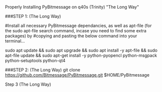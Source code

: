 Properly Installing PyBitmessage on q40s (Trinity)
"The Long Way"


###STEP 1: (The Long Way)

#Install all necessary PyBitmessage dependancies, as well as apt-file (for the sudo apt-file search command, incase you need to find some extra packages) by #copying and pasting the below command into your terminal...

sudo apt update && sudo apt upgrade && sudo apt install -y apt-file && sudo apt-file update && sudo apt-get install -y python-pyopencl python-msgpack python-setuptools python-qt4

###STEP 2: (The Long Way)
git clone https://github.com/Bitmessage/PyBitmessage.git $HOME/PyBitmessage

Step 3 (The Long Way)
